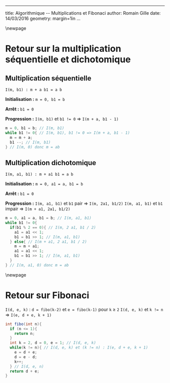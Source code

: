 
---
title: Algorithmique -- Multiplications et Fibonaci
author: Romain Gille
date: 14/03/2016
geometry: margin=1in
...

\newpage

# Retour sur la multiplication séquentielle et dichotomique

## Multiplication séquentielle

`I(m, b1) : m + a b1 = a b`

**Initialisation :** `m = 0, b1 = b`

**Arrêt :** `b1 = 0`

**Progression :** `I(m, b1)` et `b1 != 0` $\Rightarrow$
`I(m + a, b1 - 1)`

```java
m = 0, b1 = b; // I(m, b1)
while b1 != 0{ // I(m, b1), b1 != 0 => I(m + a, b1 - 1)
  m = m + a;
  b1 --; // I(m, b1)
} // I(m, 0) donc m = ab
```

## Multiplication dichotomique

`I(m, a1, b1) : m + a1 b1 = a b`

**Initialisation :** `m = 0, a1 = a, b1 = b`

**Arrêt :** `b1 = 0`

**Progression :** `I(m, a1, b1)` et `b1` pair $\Rightarrow$
`I(m, 2a1, b1/2)`
`I(m, a1, b1)` et `b1` impair $\Rightarrow$ `I(m + a1, 2a1, b1/2)`

```java
m = 0, a1 = a, b1 = b; // I(m, a1, b1)
while b1 != 0{
  if(b1 % 2 == 0){ // I(m, 2 a1, b1 / 2)
    a1 = a1 << 1;
    b1 = b1 >> 1; // I(m, a1, b1)
  } else{ // I(m + a1, 2 a1, b1 / 2)
    m = m + a1;
    a1 = a1 << 1;
    b1 = b1 >> 1; // I(m, a1, b1)
  }
} // I(m, a1, 0) donc m = ab
```

\newpage

# Retour sur Fibonaci

`I(d, e, k)` : `d = fibo(k-2)` et `e = fibo(k-1)` pour `k` $\geq$ `2`
`I(d, e, k)` et `k != n` $\Rightarrow$ `I(e, d + e, k + 1)`

```java
int fibo(int n){
  if (n <= 1){
    return n;
  }
  int k = 2, d = 0, e = 1; // I(d, e, k)
  while(k != n){ // I(d, e, k) et (k != n) : I(e, d + e, k + 1)
    e = d + e;
    d = e - d;
    k++;
  } // I(d, e, n)
  return d + e;
}
```
